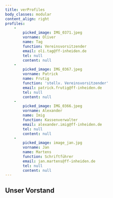 ```yaml
---
title: verProfiles
body_classes: modular
content_align: right
profiles:
    -
        picked_image: IMG_0371.jpeg
        vorname: Oliver
        name: Tag
        function: Vereinsvorsitzender
        email: oli.tag@ff-inheiden.de
        tel: null
        content: null
    -
        picked_image: IMG_0367.jpeg
        vorname: Patrick
        name: Frutig
        function: 'stellv. Vereinsvorsitzender'
        email: patrick.frutig@ff-inheiden.de
        tel: null
        content: null
    -
        picked_image: IMG_0366.jpeg
        vorname: Alexander
        name: Imig
        function: Kassenverwalter
        email: alexander.imig@ff-inheiden.de
        tel: null
        content: null
    -
        picked_image: image_jan.jpg
        vorname: Jan
        name: Martens
        function: Schriftführer
        email: jan.martens@ff-inheiden.de
        tel: null
        content: null
---
```


## Unser Vorstand